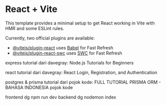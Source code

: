 # React + Vite

This template provides a minimal setup to get React working in Vite with HMR and some ESLint rules.

Currently, two official plugins are available:

- [@vitejs/plugin-react](https://github.com/vitejs/vite-plugin-react/blob/main/packages/plugin-react/README.md) uses [Babel](https://babeljs.io/) for Fast Refresh
- [@vitejs/plugin-react-swc](https://github.com/vitejs/vite-plugin-react-swc) uses [SWC](https://swc.rs/) for Fast Refresh

express tutorial dari davegray: Node.js Tutorials for Beginners

react tutorial dari davegray: React Login, Registration, and Authentication

postgres & prisma tutorial dari pojok kode: FULL TUTORIAL PRISMA ORM - BAHASA INDONESIA pojok kode

frontend dg npm run dev
backend dg nodemon index